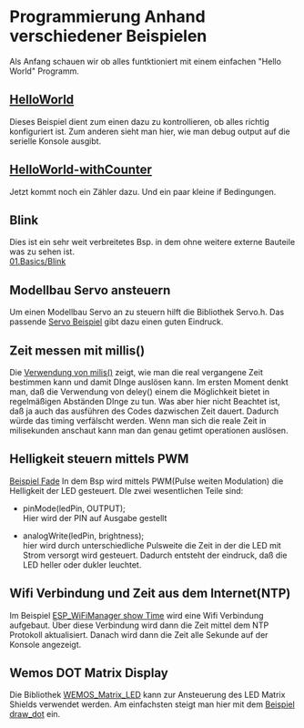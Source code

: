 Programmierung Anhand verschiedener Beispielen
====================================


Als Anfang schauen wir ob alles funtktioniert mit einem einfachen "Hello World" Programm.

[HelloWorld](./HelloWorld/)
-------------------------

Dieses Beispiel dient zum einen dazu zu kontrollieren, ob alles richtig konfiguriert ist.
Zum anderen sieht man hier, wie man debug output auf die serielle Konsole ausgibt.



[HelloWorld-withCounter](./HelloWorld-with-counter/)
------------------------

Jetzt kommt noch ein Zähler dazu. Und ein paar kleine if Bedingungen.



Blink
-----

Dies ist ein sehr weit verbreitetes Bsp. in dem ohne weitere externe Bauteile was zu sehen ist.<br/>
[01.Basics/Blink](https://github.com/wemos/D1_mini_Examples/tree/master/examples/01.Basics/Blink)


Modellbau Servo ansteuern
-------------------------

Um einen Modellbau Servo an zu steuern hilft die Bibliothek Servo.h. Das passende 
[Servo Beispiel](https://github.com/wemos/D1_mini_Examples/tree/master/examples/02.Special/Servo/Sweep)
gibt dazu einen guten Eindruck.



Zeit messen mit millis()
------------------------

Die [Verwendung von milis()](https://github.com/wemos/D1_mini_Examples/blob/master/examples/01.Basics/BlinkWithoutDelay/BlinkWithoutDelay.ino)
zeigt, wie man die real vergangene Zeit bestimmen kann und damit DInge auslösen kann.
Im ersten Moment denkt man, daß die Verwendung von deley() einem die Möglichkeit bietet in regelmäßigen Abständen DInge zu tun. Was aber hier nicht Beachtet ist, daß ja auch das ausführen des Codes dazwischen Zeit dauert. Dadurch würde das timing verfälscht werden.
Wenn man sich die reale Zeit in milisekunden anschaut kann man dan genau getimt operationen auslösen.


Helligkeit steuern mittels PWM
------------------------------

[Beispiel Fade](https://github.com/wemos/D1_mini_Examples/blob/master/examples/01.Basics/Fade/Fade.ino)
In dem Bsp wird mittels PWM(Pulse weiten Modulation) die Helligkeit der LED gesteuert. DIe zwei wesentlichen Teile sind:

 - pinMode(ledPin, OUTPUT);<br/>
   Hier wird der PIN auf Ausgabe gestellt

 - analogWrite(ledPin, brightness);<br/>
   hier wird durch unterschiedliche Pulsweite die Zeit in der die LED mit Strom versorgt wird gesteuert.
   Dadurch entsteht der eindruck, daß die LED heller oder dukler leuchtet. 
  

Wifi Verbindung und Zeit aus dem Internet(NTP)
----------------------------------------------

Im Beispiel [ESP_WiFiManager show Time](ESP_WifiManager-show-NTP-time) wird eine Wifi Verbindung aufgebaut. Über diese Verbindung wird dann die Zeit mittel dem NTP Protokoll aktualisiert. Danach wird dann die Zeit alle Sekunde auf der Konsole angezeigt.



Wemos DOT Matrix Display
------------------------

Die Bibliothek [WEMOS_Matrix_LED](https://github.com/wemos/WEMOS_Matrix_LED_Shield_Arduino_Library) kann zur Ansteuerung des LED Matrix Shields verwendet werden. Am einfachsten steigt man hier mit dem
[Beispiel draw_dot](https://github.com/wemos/WEMOS_Matrix_LED_Shield_Arduino_Library/tree/master/examples/draw_dot) ein.



